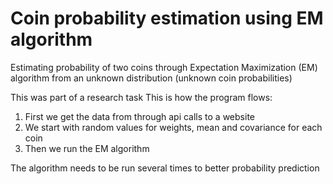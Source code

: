 # Coin probability estimation using EM algorithm
Estimating probability of two coins through Expectation Maximization (EM) algorithm from an unknown distribution (unknown coin probabilities)

This was part of a research task
This is how the program flows:
1) First we get the data from through api calls to a website
2) We start with random values for weights, mean and covariance for each coin 
3) Then we run the EM algorithm 

The algorithm needs to be run several times to better probability prediction
